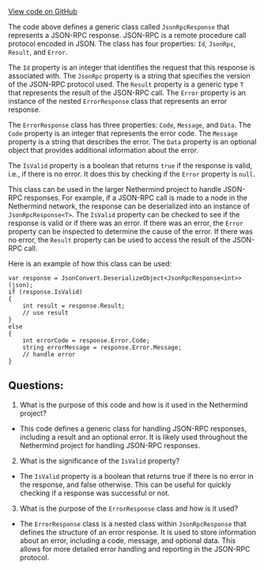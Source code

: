 [View code on GitHub](https://github.com/NethermindEth/nethermind/src/Nethermind/Nethermind.Overseer.Test/JsonRpc/JsonRpcResponse.cs)

The code above defines a generic class called `JsonRpcResponse` that represents a JSON-RPC response. JSON-RPC is a remote procedure call protocol encoded in JSON. The class has four properties: `Id`, `JsonRpc`, `Result`, and `Error`. 

The `Id` property is an integer that identifies the request that this response is associated with. The `JsonRpc` property is a string that specifies the version of the JSON-RPC protocol used. The `Result` property is a generic type `T` that represents the result of the JSON-RPC call. The `Error` property is an instance of the nested `ErrorResponse` class that represents an error response.

The `ErrorResponse` class has three properties: `Code`, `Message`, and `Data`. The `Code` property is an integer that represents the error code. The `Message` property is a string that describes the error. The `Data` property is an optional object that provides additional information about the error.

The `IsValid` property is a boolean that returns `true` if the response is valid, i.e., if there is no error. It does this by checking if the `Error` property is `null`.

This class can be used in the larger Nethermind project to handle JSON-RPC responses. For example, if a JSON-RPC call is made to a node in the Nethermind network, the response can be deserialized into an instance of `JsonRpcResponse<T>`. The `IsValid` property can be checked to see if the response is valid or if there was an error. If there was an error, the `Error` property can be inspected to determine the cause of the error. If there was no error, the `Result` property can be used to access the result of the JSON-RPC call.

Here is an example of how this class can be used:

```
var response = JsonConvert.DeserializeObject<JsonRpcResponse<int>>(json);
if (response.IsValid)
{
    int result = response.Result;
    // use result
}
else
{
    int errorCode = response.Error.Code;
    string errorMessage = response.Error.Message;
    // handle error
}
```
## Questions: 
 1. What is the purpose of this code and how is it used in the Nethermind project?
- This code defines a generic class for handling JSON-RPC responses, including a result and an optional error. It is likely used throughout the Nethermind project for handling JSON-RPC responses.

2. What is the significance of the `IsValid` property?
- The `IsValid` property is a boolean that returns true if there is no error in the response, and false otherwise. This can be useful for quickly checking if a response was successful or not.

3. What is the purpose of the `ErrorResponse` class and how is it used?
- The `ErrorResponse` class is a nested class within `JsonRpcResponse` that defines the structure of an error response. It is used to store information about an error, including a code, message, and optional data. This allows for more detailed error handling and reporting in the JSON-RPC protocol.